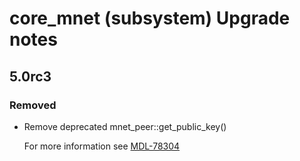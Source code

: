 # core_mnet (subsystem) Upgrade notes

## 5.0rc3

### Removed

- Remove deprecated mnet_peer::get_public_key()

  For more information see [MDL-78304](https://tracker.moodle.org/browse/MDL-78304)
